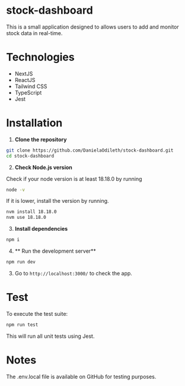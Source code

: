 # stock-dashboard

This is a small application designed to allows users to add and monitor stock data in real-time.

# Technologies

- NextJS
- ReactJS
- Tailwind CSS
- TypeScript
- Jest

# Installation

1. **Clone the repository**

```bash
git clone https://github.com/DanielaOdileth/stock-dashboard.git
cd stock-dashboard
```

2. **Check Node.js version**

Check if your node version is at least 18.18.0 by running

```bash
node -v
```

If it is lower, install the version by running.

```bash
nvm install 18.18.0
nvm use 18.18.0

```

3. **Install dependencies**

```bash
npm i
```

4. ** Run the development server**

```bash
npm run dev
```

3. Go to `http://localhost:3000/` to check the app.

# Test

To execute the test suite:

```bash
npm run test
```

This will run all unit tests using Jest.

# Notes

The .env.local file is available on GitHub for testing purposes.

